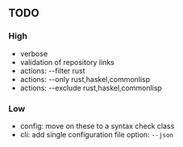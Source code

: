 <!--
Onur is free software: you can redistribute it and/or modify
it under the terms of the GNU General Public License as published by
the Free Software Foundation, either version 3 of the License, or
(at your option) any later version.

Onur is distributed in the hope that it will be useful,
but WITHOUT ANY WARRANTY; without even the implied warranty of
MERCHANTABILITY or FITNESS FOR A PARTICULAR PURPOSE.  See the
GNU General Public License for more details.

You should have received a copy of the GNU General Public License
along with Onur. If not, see <https://www.gnu.org/licenses/>.
-->

## TODO

### High

- verbose
- validation of repository links 
- actions: --filter rust
- actions: --only rust,haskel,commonlisp
- actions: --exclude rust,haskel,commonlisp

### Low

- config: move on these to a syntax check class
- cli: add single configuration file option: `--json`
